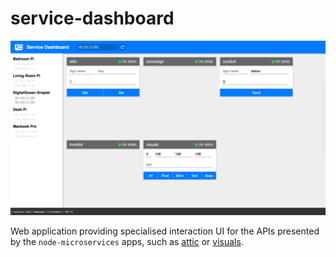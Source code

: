 # service-dashboard

![](assets/screenshot.png)

Web application providing specialised interaction UI for the APIs
presented by the `node-microservices` apps, such as
[attic](https://github.com/c-d-lewis/attic) or
[visuals](https://github.com/c-d-lewis/visuals).
